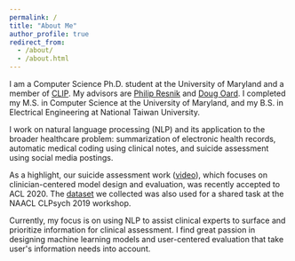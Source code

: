 ```yaml
---
permalink: /
title: "About Me"
author_profile: true
redirect_from: 
  - /about/
  - /about.html
---
```


I am a Computer Science Ph.D. student at the University of Maryland and a member of [CLIP](https://wiki.umiacs.umd.edu/clip/index.php/Main_Page). My advisors are [Philip Resnik](http://users.umiacs.umd.edu/~resnik/) and [Doug Oard](https://user.eng.umd.edu/~oard/). I completed my M.S. in Computer Science at the University of Maryland, and my B.S. in Electrical Engineering at National Taiwan University.

I work on natural language processing (NLP) and its application to the broader healthcare problem: summarization of electronic health records, automatic medical coding using clinical notes, and suicide assessment using social media postings.

As a highlight, our suicide assessment work ([video](https://slideslive.com/38929150/a-prioritization-model-for-suicidality-risk-assessment)), which focuses on clinician-centered model design and evaluation, was recently accepted to ACL 2020. The [dataset](http://legacydirs.umiacs.umd.edu/~resnik/umd_reddit_suicidality_dataset.html) we collected was also used for a shared task at the NAACL CLPsych 2019 workshop.

Currently, my focus is on using NLP to assist clinical experts to surface and prioritize information for clinical assessment. I find great passion in designing machine learning models and user-centered evaluation that take user's information needs into account.
